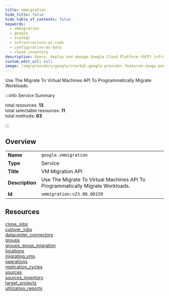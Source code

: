 ```yaml
---
title: vmmigration
hide_title: false
hide_table_of_contents: false
keywords:
  - vmmigration
  - google
  - stackql
  - infrastructure-as-code
  - configuration-as-data
  - cloud inventory
description: Query, deploy and manage Google Cloud Platform (GCP) infrastructure and resources using SQL
custom_edit_url: null
image: /img/providers/google/stackql-google-provider-featured-image.png
---
```

Use The Migrate To Virtual Machines API To Programmatically Migrate Workloads.   
    
:::info Service Summary

<div class="row">
<div class="providerDocColumn">
<span>total resources:&nbsp;<b>13</b></span><br />
<span>total selectable resources:&nbsp;<b>11</b></span><br />
<span>total methods:&nbsp;<b>63</b></span><br />
</div>
</div>

:::

## Overview
<table><tbody>
<tr><td><b>Name</b></td><td><code>google.vmmigration</code></td></tr>
<tr><td><b>Type</b></td><td>Service</td></tr>
<tr><td><b>Title</b></td><td>VM Migration API</td></tr>
<tr><td><b>Description</b></td><td>Use The Migrate To Virtual Machines API To Programmatically Migrate Workloads. </td></tr>
<tr><td><b>Id</b></td><td><code>vmmigration:v23.08.00159</code></td></tr>
</tbody></table>

## Resources
<div class="row">
<div class="providerDocColumn">
<a href="/providers/google/vmmigration/clone_jobs/">clone_jobs</a><br />
<a href="/providers/google/vmmigration/cutover_jobs/">cutover_jobs</a><br />
<a href="/providers/google/vmmigration/datacenter_connectors/">datacenter_connectors</a><br />
<a href="/providers/google/vmmigration/groups/">groups</a><br />
<a href="/providers/google/vmmigration/groups_group_migration/">groups_group_migration</a><br />
<a href="/providers/google/vmmigration/locations/">locations</a><br />
<a href="/providers/google/vmmigration/migrating_vms/">migrating_vms</a><br />
</div>
<div class="providerDocColumn">
<a href="/providers/google/vmmigration/operations/">operations</a><br />
<a href="/providers/google/vmmigration/replication_cycles/">replication_cycles</a><br />
<a href="/providers/google/vmmigration/sources/">sources</a><br />
<a href="/providers/google/vmmigration/sources_inventory/">sources_inventory</a><br />
<a href="/providers/google/vmmigration/target_projects/">target_projects</a><br />
<a href="/providers/google/vmmigration/utilization_reports/">utilization_reports</a><br />
</div>
</div>
